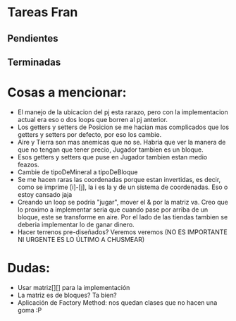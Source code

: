 # Tareas Fran

## Pendientes

## Terminadas


# Cosas a mencionar:
* El manejo de la ubicacion del pj esta rarazo, pero con la implementacion actual era eso o dos loops que borren al pj anterior.
* Los getters y setters de Posicion se me hacian mas complicados que los getters y setters por defecto, por eso los cambie.
* Aire y Tierra son mas anemicas que no se. Habria que ver la manera de que no tengan que tener precio, Jugador tambien es un bloque.
* Esos getters y setters que puse en Jugador tambien estan medio feazos.
* Cambie de tipoDeMineral a tipoDeBloque
* Se me hacen raras las coordenadas porque estan invertidas, es decir, como se imprime [i]-[j], la i es la y de un sistema de coordenadas. Eso o estoy cansado jaja
* Creando un loop se podria "jugar", mover el & por la matriz va. Creo que lo proximo a implementar seria que cuando pase por arriba de un bloque, este se transforme en aire. Por el lado de las tiendas tambien se deberia implementar lo de ganar dinero.
* Hacer terrenos pre-diseñados? Veremos veremos (NO ES IMPORTANTE NI URGENTE ES LO ÚLTIMO A CHUSMEAR)

# Dudas:

* Usar matriz[][] para la implementación
* La matriz es de bloques? Ta bien?
* Aplicación de Factory Method: nos quedan clases que no hacen una goma :P
